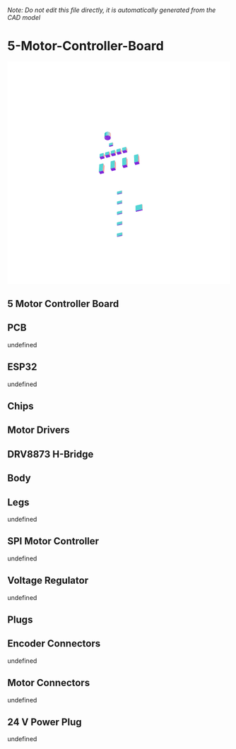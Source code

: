 ###### Note: Do not edit this file directly, it is automatically generated from the CAD model

# 5-Motor-Controller-Board

![](/project.svg)

## 5 Motor Controller Board


## PCB


undefined


## ESP32


undefined


## Chips


## Motor Drivers


## DRV8873 H-Bridge


## Body


## Legs


undefined


## SPI Motor Controller


undefined


## Voltage Regulator


undefined


## Plugs


## Encoder Connectors


undefined


## Motor Connectors


undefined


## 24 V Power Plug


undefined


